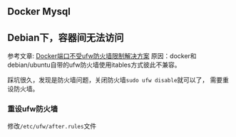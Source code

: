 ## Docker Mysql

## Debian下，容器间无法访问
参考文章: [Docker端口不受ufw防火墙限制解决方案](https://blog.csdn.net/qq_52726195/article/details/138470819)
原因：docker和debian/ubuntu自带的ufw防火墙使用itables方式彼此不兼容。

踩坑很久，发现是防火墙问题，关闭防火墙`sudo ufw disable`就可以了，
需要重设防火墙。

### 重设ufw防火墙
修改`/etc/ufw/after.rules`文件
```
```